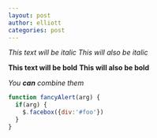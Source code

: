 ```yaml
---
layout: post
author: elliott
categories: post
---
```


*This text will be italic*
_This will also be italic_

**This text will be bold**
__This will also be bold__

*You **can** combine them*

```javascript
function fancyAlert(arg) {
  if(arg) {
    $.facebox({div:'#foo'})
  }
}
```
